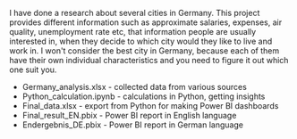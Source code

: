 I have done a research about several cities in Germany. This project provides different information such as approximate salaries, expenses, air quality, unemployment rate etc, that information people are usually interested in, when they decide to which city would they like to live and work in. I won't consider the best city in Germany, because each of them have their own individual characteristics and you need to figure it out which one suit you.   
* Germany_analysis.xlsx - collected data from various sources
* Python_calculation.ipynb - calculations in Python, getting insights 
* Final_data.xlsx - export from Python for making Power BI dashboards
* Final_result_EN.pbix - Power BI report in English language
* Endergebnis_DE.pbix - Power BI report in German language
